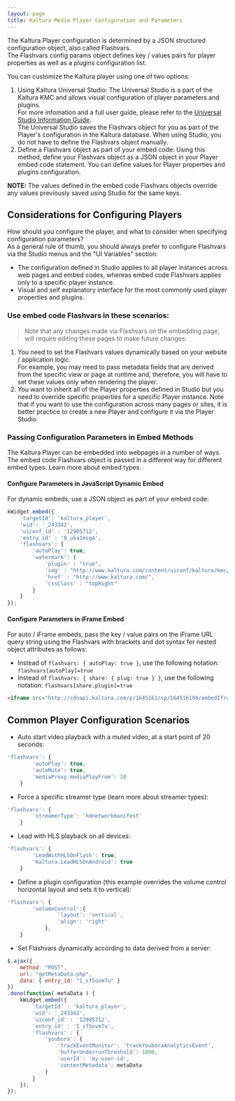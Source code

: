 ```yaml
---
layout: page
title: Kaltura Media Player Configuration and Parameters
---
```


The Kaltura Player configuration is determined by a JSON structured configuration object, also called Flashvars.  
The Flashvars config params object defines key / values pairs for player properties as well as a plugins configuration list.   

You can customize the Kaltura player using one of two options:

1. Using Kaltura Universal Studio: The Universal Studio is a part of the Kaltura KMC and allows visual configuration of player parameters and plugins.  
For more infomation and a full user guide, please refer to the [Universal Studio Information Guide](https://knowledge.kaltura.com/node/1148).  
The Universal Studio saves the Flashvars object for you as part of the Player's configuration in the Kaltura database. When using Studio, you do not have to define the Flashvars object manually.  
2. Define a Flashvars object as part of your embed code: Using this method, define your Flashvars object as a JSON object in your Player embed code statement. You can define values for Player properties and plugins configuration.  

**NOTE:** The values defined in the embed code Flashvars objects override any values previously saved using Studio for the same keys.   

## Considerations for Configuring Players

How should you configure the player, and what to consider when specifying configuration parameters?  
As a general rule of thumb, you should always prefer to configure Flashvars via the Studio menus and the "UI Variables" section:  

* The configuration defined in Studio applies to all player instances across web pages and embed codes, whereas embed code Flashvars applies only to a specific player instance.
* Visual and self explanatory interface for the most commonly used player properties and plugins.

### Use embed code Flashvars in these scenarios:   

> Note that any changes made via Flashvars on the embedding page, will require editing these pages to make future changes. 

1. You need to set the Flashvars values dynamically based on your website / application logic.  
For example, you may need to pass metadata fields that are derived from the specific view or page at runtime and, therefore, you will have to set these values only when rendering the player.
2. You want to inherit all of the Player properties defined in Studio but you need to override specific properties for a specific Player instance. Note that if you want to use the configuration across many pages or sites, it is better practice to create a new Player and configure it via the Player Studio.    

### Passing Configuration Parameters in Embed Methods

The Kaltura Player can be embedded into webpages in a number of ways. The embed code Flashvars object is passed in a different way for different embed types. Learn more about embed types.  

#### Configure Parameters in JavaScript Dynamic Embed

For dynamic embeds, use a JSON object as part of your embed code:  

```javascript
kWidget.embed({
    'targetId': 'kaltura_player',
    'wid': '_243342',
    'uiconf_id' : '12905712',
    'entry_id' : '0_uka1msg4',
    'flashvars': {
        'autoPlay': true,
        'watermark': {
            'plugin' : "true",
            'img' : "http://www.kaltura.com/content/uiconf/kaltura/kmc/appstudio/kdp3/exampleWatermark.png",
            'href' : "http://www.kaltura.com/",
            'cssClass' : "topRight"
        }
    }
});
```

#### Configure Parameters in iFrame Embed

For auto / iFrame embeds, pass the key / value pairs on the iFrame URL query string using the Flashvars with brackets and dot syntax for nested object attributes as follows:   

* Instead of `flashvars: { autoPlay: true }`, use the following notation: `flashvars[autoPlay]=true` 
* Instead of `flashvars: { share: { plug: true } }`, use the following notation: `flashvars[share.plugin]=true`

```html
<iframe src="http://cdnapi.kaltura.com/p/1645161/sp/164516100/embedIframeJs/uiconf_id/33752651/partner_id/1645161?iframeembed=true&playerId=kaltura_player&entry_id=1_1josgev8&flashvars[autoPlay]=true&flashvars[share.plugin]=true" width="560" height="395" allowfullscreen webkitallowfullscreen mozAllowFullScreen frameborder="0"></iframe>
```

## Common Player Configuration Scenarios

* Auto start video playback with a muted video, at a start point of 20 seconds:

```javascript
'flashvars': {
        'autoPlay': true,
        'autoMute': true,
        'mediaProxy.mediaPlayFrom': 20
    }
```

* Force a specific streamer type (learn more about streamer types):

```javascript
'flashvars': {
        'streamerType': 'hdnetworkmanifest'
    }
```

* Lead with HLS playback on all devices:

```javascript
'flashvars': {
        'LeadWithHLSOnFlash': true,
        'Kaltura.LeadHLSOnAndroid': true
    }
```

* Define a plugin configuration (this example overrides the volume control horizontal layout and sets it to vertical):

```javascript
'flashvars': {
        'volumeControl':{
                'layout': 'vertical',
                'align': 'right'
            },
    }
```

* Set Flashvars dynamically according to data derived from a server:

```javascript
$.ajax({
    method: "POST",
    url: "getMetaData.php",
    data: { entry_id: "1_sf5ovm7u" }
})
.done(function( metaData ) {
    kWidget.embed({
        'targetId' : 'kaltura_player',
        'wid': '_243342',
        'uiconf_id' : '12905712',
        'entry_id' : '1_sf5ovm7u',
        'flashvars' : {
            'youbora': {
                'trackEventMonitor': 'trackYouboraAnalyticsEvent',
                'bufferUnderrunThreshold': 1000,
                'userId': 'my-user-id',
                'contentMetadata': metaData
            }
        }
    });
});
```
